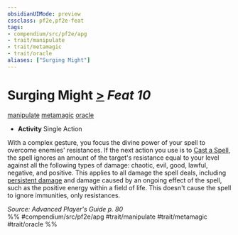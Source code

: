 ```yaml
---
obsidianUIMode: preview
cssclass: pf2e,pf2e-feat
tags:
- compendium/src/pf2e/apg
- trait/manipulate
- trait/metamagic
- trait/oracle
aliases: ["Surging Might"]
---
```

# Surging Might  [>](../../rules/core-rulebook/chapter-9-playing-the-game.md#Actions "Single Action") *Feat 10*  
[manipulate](../../rules/traits/manipulate.md)  [metamagic](../../rules/traits/metamagic.md)  [oracle](../../rules/traits/oracle-apg.md)  

- **Activity** Single Action

With a complex gesture, you focus the divine power of your spell to overcome enemies' resistances. If the next action you use is to [Cast a Spell](../../rules/actions/cast-a-spell.md), the spell ignores an amount of the target's resistance equal to your level against all the following types of damage: chaotic, evil, good, lawful, negative, and positive. This applies to all damage the spell deals, including [persistent damage](../../rules/conditions.md#Persistent%20Damage) and damage caused by an ongoing effect of the spell, such as the positive energy within a field of life. This doesn't cause the spell to ignore immunities, only resistances.

*Source: Advanced Player's Guide p. 80*  
%% #compendium/src/pf2e/apg #trait/manipulate #trait/metamagic #trait/oracle %%